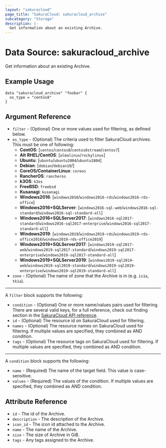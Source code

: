 ```yaml
---
layout: "sakuracloud"
page_title: "SakuraCloud: sakuracloud_archive"
subcategory: "Storage"
description: |-
  Get information about an existing Archive.
---
```


# Data Source: sakuracloud_archive

Get information about an existing Archive.

## Example Usage

```hcl
data "sakuracloud_archive" "foobar" {
  os_type = "centos8"
}
```
## Argument Reference

* `filter` - (Optional) One or more values used for filtering, as defined below.
* `os_type` - (Optional) The criteria used to filter SakuraCloud archives. This must be one of following:  
  - **CentOS**: [`centos`/`centos8`/`centos8stream`/`centos7`]  
  - **Alt RHEL/CentOS**: [`almalinux`/`rockylinux`]
  - **Ubuntu**: [`ubuntu`/`ubuntu2004`/`ubuntu1804`]
  - **Debian**: [`debian`/`debian10`/]  
  - **CoreOS/ContainerLinux**: `coreos`  
  - **RancherOS**: `rancheros`  
  - **k3OS**: `k3os`  
  - **FreeBSD**: `freebsd`  
  - **Kusanagi**: `kusanagi`  
  - **Windows2016**: [`windows2016`/`windows2016-rds`/`windows2016-rds-office`]  
  - **Windows2016+SQLServer**:  [`windows2016-sql-web`/`windows2016-sql-standard`/`windows2016-sql-standard-all`]  
  - **Windows2016+SQLServer2017**: [`windows2016-sql2017-standard`/`windows2016-sql2017-enterprise`/`windows2016-sql2017-standard-all`]  
  - **Windows2019**: [`windows2019`/`windows2019-rds`/`windows2019-rds-office2016`/`windows2019-rds-office2019`]  
  - **Windows2019+SQLServer2017**: [`windows2019-sql2017-web`/`windows2019-sql2017-standard`/`windows2019-sql2017-enterprise`/`windows2019-sql2017-standard-all`]  
  - **Windows2019+SQLServer2019**: [`windows2019-sql2019-web`/`windows2019-sql2019-standard`/`windows2019-sql2019-enterprise`/`windows2019-sql2019-standard-all`]  
* `zone` - (Optional) The name of zone that the Archive is in (e.g. `is1a`, `tk1a`).

---

A `filter` block supports the following:

* `condition` - (Optional) One or more name/values pairs used for filtering. There are several valid keys, for a full reference, check out finding section in the [SakuraCloud API reference](https://developer.sakura.ad.jp/cloud/api/1.1/).
* `id` - (Optional) The resource id on SakuraCloud used for filtering.
* `names` - (Optional) The resource names on SakuraCloud used for filtering. If multiple values are specified, they combined as AND condition.
* `tags` - (Optional) The resource tags on SakuraCloud used for filtering. If multiple values are specified, they combined as AND condition.

---

A `condition` block supports the following:

* `name` - (Required) The name of the target field. This value is case-sensitive.
* `values` - (Required) The values of the condition. If multiple values are specified, they combined as AND condition.


## Attribute Reference

* `id` - The id of the Archive.
* `description` - The description of the Archive.
* `icon_id` - The icon id attached to the Archive.
* `name` - The name of the Archive.
* `size` - The size of Archive in GiB.
* `tags` - Any tags assigned to the Archive.



